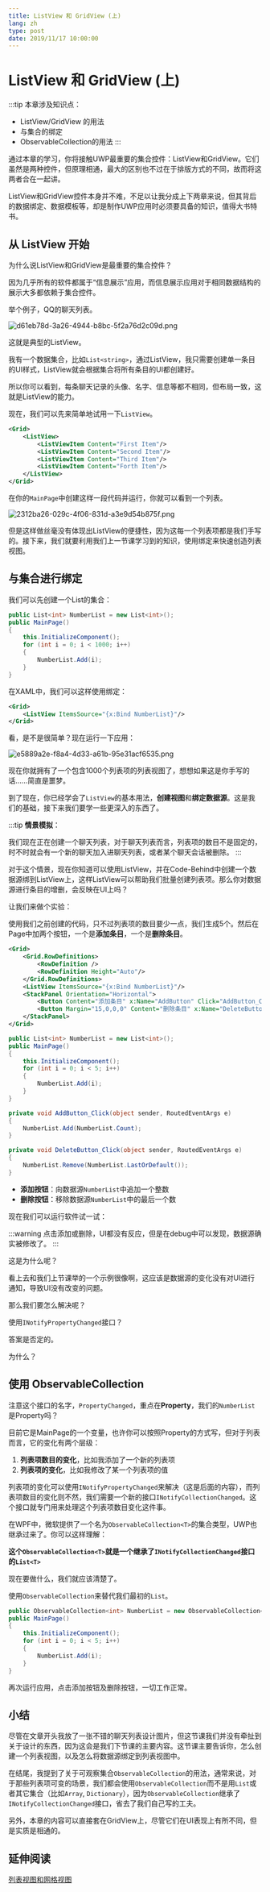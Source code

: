 ```yaml
---
title: ListView 和 GridView (上)
lang: zh
type: post
date: 2019/11/17 10:00:00
---
```


# ListView 和 GridView (上)

:::tip
本章涉及知识点：
- ListView/GridView 的用法
- 与集合的绑定
- ObservableCollection的用法
:::

通过本章的学习，你将接触UWP最重要的集合控件：ListView和GridView。它们虽然是两种控件，但原理相通，最大的区别也不过在于排版方式的不同，故而将这两者合在一起讲。

ListView和GridView控件本身并不难，不足以让我分成上下两章来说，但其背后的数据绑定、数据模板等，却是制作UWP应用时必须要具备的知识，值得大书特书。


## 从 ListView 开始

为什么说ListView和GridView是最重要的集合控件？

因为几乎所有的软件都属于“信息展示”应用，而信息展示应用对于相同数据结构的展示大多都依赖于集合控件。

举个例子，QQ的聊天列表。

![d61eb78d-3a26-4944-b8bc-5f2a76d2c09d.png](https://storage.live.com/items/51816931BAB0F7A8!13558?authkey=AO7QXpgYo7-5DUU "图片来自Dribbble")

这就是典型的ListView。

我有一个数据集合，比如`List<string>`，通过ListView，我只需要创建单一条目的UI样式，ListView就会根据集合将所有条目的UI都创建好。

所以你可以看到，每条聊天记录的头像、名字、信息等都不相同，但布局一致，这就是ListView的能力。

现在，我们可以先来简单地试用一下`ListView`。

```xml
<Grid>
    <ListView>
        <ListViewItem Content="First Item"/>
        <ListViewItem Content="Second Item"/>
        <ListViewItem Content="Third Item"/>
        <ListViewItem Content="Forth Item"/>
    </ListView>
</Grid>
```

在你的`MainPage`中创建这样一段代码并运行，你就可以看到一个列表。

![2312ba26-029c-4f06-831d-a3e9d54b875f.png](https://storage.live.com/items/51816931BAB0F7A8!14047?authkey=AO7QXpgYo7-5DUU)

但是这样做丝毫没有体现出ListView的便捷性，因为这每一个列表项都是我们手写的。接下来，我们就要利用我们上一节课学习到的知识，使用绑定来快速创造列表视图。

## 与集合进行绑定

我们可以先创建一个List<int>的集合：

```csharp
public List<int> NumberList = new List<int>();
public MainPage()
{
    this.InitializeComponent();
    for (int i = 0; i < 1000; i++)
    {
        NumberList.Add(i);
    }
}
```

在XAML中，我们可以这样使用绑定：

```xml
<Grid>
    <ListView ItemsSource="{x:Bind NumberList}"/>
</Grid>
```

看，是不是很简单？现在运行一下应用：

![e5889a2e-f8a4-4d33-a61b-95e31acf6535.png](https://storage.live.com/items/51816931BAB0F7A8!14048?authkey=AO7QXpgYo7-5DUU)

现在你就拥有了一个包含1000个列表项的列表视图了，想想如果这是你手写的话……简直是噩梦。

到了现在，你已经学会了`ListView`的基本用法，**创建视图**和**绑定数据源**。这是我们的基础，接下来我们要学一些更深入的东西了。

:::tip
**情景模拟**：

我们现在正在创建一个聊天列表，对于聊天列表而言，列表项的数目不是固定的，时不时就会有一个新的聊天加入进聊天列表，或者某个聊天会话被删除。
:::

对于这个情景，现在你知道可以使用ListView，并在Code-Behind中创建一个数据源绑到ListView上，这样ListView可以帮助我们批量创建列表项。那么你对数据源进行条目的增删，会反映在UI上吗？

让我们来做个实验：

使用我们之前创建的代码，只不过列表项的数目要少一点，我们生成5个。然后在Page中加两个按钮，一个是**添加条目**，一个是**删除条目**。

```xml
<Grid>
    <Grid.RowDefinitions>
        <RowDefinition />
        <RowDefinition Height="Auto"/>
    </Grid.RowDefinitions>
    <ListView ItemsSource="{x:Bind NumberList}"/>
    <StackPanel Orientation="Horizontal">
        <Button Content="添加条目" x:Name="AddButton" Click="AddButton_Click"/>
        <Button Margin="15,0,0,0" Content="删除条目" x:Name="DeleteButton" Click="DeleteButton_Click"/>
    </StackPanel>
</Grid>
```

```csharp
public List<int> NumberList = new List<int>();
public MainPage()
{
    this.InitializeComponent();
    for (int i = 0; i < 5; i++)
    {
        NumberList.Add(i);
    }
}

private void AddButton_Click(object sender, RoutedEventArgs e)
{
    NumberList.Add(NumberList.Count);
}

private void DeleteButton_Click(object sender, RoutedEventArgs e)
{
    NumberList.Remove(NumberList.LastOrDefault());
}
```

- **添加按钮**：向数据源`NumberList`中追加一个整数
- **删除按钮**：移除数据源`NumberList`中的最后一个数

现在我们可以运行软件试一试：

:::warning
点击添加或删除，UI都没有反应，但是在debug中可以发现，数据源确实被修改了。
:::

这是为什么呢？

看上去和我们上节课举的一个示例很像啊，这应该是数据源的变化没有对UI进行通知，导致UI没有改变的问题。

那么我们要怎么解决呢？

使用`INotifyPropertyChanged`接口？

答案是否定的。

为什么？

## 使用 ObservableCollection

注意这个接口的名字，`PropertyChanged`，重点在**Property**，我们的`NumberList`是Property吗？

目前它是MainPage的一个变量，也许你可以按照Property的方式写，但对于列表而言，它的变化有两个层级：

1. **列表项数目的变化**，比如我添加了一个新的列表项
2. **列表项的变化**，比如我修改了某一个列表项的值

列表项的变化可以使用`INotifyPropertyChanged`来解决（这是后面的内容），而列表项数目的变化则不然，我们需要一个新的接口`INotifyCollectionChanged`。这个接口就专门用来处理这个列表项数目变化这件事。

在WPF中，微软提供了一个名为`ObservableCollection<T>`的集合类型，UWP也继承过来了。你可以这样理解：

**这个`ObservableCollection<T>`就是一个继承了`INotifyCollectionChanged`接口的`List<T>`**

现在要做什么，我们就应该清楚了。

使用`ObservableCollection`来替代我们最初的`List`。

```csharp
public ObservableCollection<int> NumberList = new ObservableCollection<int>();
public MainPage()
{
    this.InitializeComponent();
    for (int i = 0; i < 5; i++)
    {
        NumberList.Add(i);
    }
}
```

再次运行应用，点击添加按钮及删除按钮，一切工作正常。

## 小结

尽管在文章开头我放了一张不错的聊天列表设计图片，但这节课我们并没有牵扯到关于设计的东西，因为这会是我们下节课的主要内容。这节课主要告诉你，怎么创建一个列表视图，以及怎么将数据源绑定到列表视图中。

在结尾，我提到了关于可观察集合`ObservableCollection`的用法，通常来说，对于那些列表项可变的场景，我们都会使用`ObservableCollection`而不是用`List`或者其它集合（比如`Array`, `Dictionary`），因为`ObservableCollection`继承了`INotifyCollectionChanged`接口，省去了我们自己写的工夫。

另外，本章的内容可以直接套在GridView上，尽管它们在UI表现上有所不同，但是实质是相通的。

## 延伸阅读

[列表视图和网格视图](https://docs.microsoft.com/zh-cn/windows/uwp/design/controls-and-patterns/listview-and-gridview)


